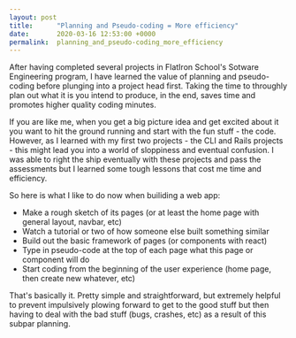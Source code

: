 ```yaml
---
layout: post
title:      "Planning and Pseudo-coding = More efficiency"
date:       2020-03-16 12:53:00 +0000
permalink:  planning_and_pseudo-coding_more_efficiency
---
```



After having completed several projects in FlatIron School's Sotware Engineering program, I have learned the value of planning and pseudo-coding before plunging into a project head first. Taking the time to throughly plan out what it is you intend to produce, in the end, saves time and promotes higher quality coding minutes. 

If you are like me, when you get a big picture idea and get excited about it you want to hit the ground running and start with the fun stuff - the code. However, as I learned with my first two projects - the CLI and Rails projects - this might lead you into a world of sloppiness and eventual confusion. I was able to right the ship eventually with these projects and pass the assessments but I learned some tough lessons that cost me time and efficiency.

So here is what I like to do now when builiding a web app:

* Make a rough sketch of its pages (or at least the home page with general layout, navbar, etc)
* Watch a tutorial or two of how someone else built something similar
* Build out the basic framework of pages (or components with react)
* Type in pseudo-code at the top of each page what this page or component will do
* Start coding from the beginning of the user experience (home page, then create new whatever, etc)


That's basically it. Pretty simple and straightforward, but extremely helpful to prevent impulsively plowing forward to get to the good stuff but then having to deal with the bad stuff (bugs, crashes, etc) as a result of this subpar planning. 


